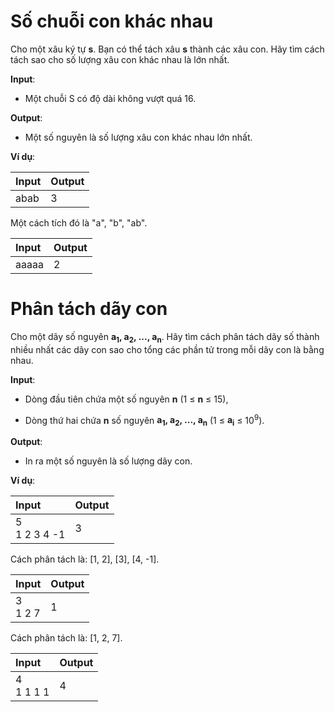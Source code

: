 # Số chuỗi con khác nhau

Cho một xâu ký tự **s**. Bạn có thể tách xâu **s** thành các xâu con. Hãy tìm cách tách sao cho số lượng xâu con khác nhau là lớn nhất.

**Input**:

- Một chuỗi S có độ dài không vượt quá 16.

**Output**:

- Một số nguyên là số lượng xâu con khác nhau lớn nhất.

**Ví dụ**:

| Input | Output |
|:------|:-------|
| abab  | 3      |

Một cách tích đó là "a", "b", "ab".

| Input | Output |
|:------|:-------|
| aaaaa | 2      |

# Phân tách dãy con

Cho một dãy số nguyên **a<sub>1</sub>, a<sub>2</sub>, ..., a<sub>n</sub>**. Hãy tìm cách phân tách dãy số thành nhiều nhất các dãy con sao cho tổng các phần tử trong mỗi dãy con là bằng nhau.

**Input**:

- Dòng đầu tiên chứa một số nguyên **n** (1 ≤ **n** ≤ 15),

- Dòng thứ hai chứa **n** số nguyên **a<sub>1</sub>, a<sub>2</sub>, ..., a<sub>n</sub>** (1 ≤ **a<sub>i</sub>** ≤ 10<sup>9</sup>).

**Output**:

- In ra một số nguyên là số lượng dãy con.

**Ví dụ**:

| Input | Output |
|:------|:-------|
| 5     <br> 1 2 3 4 -1 | 3 |

Cách phân tách là: [1, 2], [3], [4, -1].

| Input | Output |
|:------|:-------|
| 3     <br> 1 2 7 | 1 |

Cách phân tách là: [1, 2, 7].

| Input | Output |
|:------|:-------|
| 4     <br> 1 1 1 1 | 4 |


